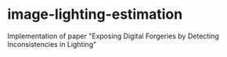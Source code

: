 # image-lighting-estimation
Implementation of paper "Exposing Digital Forgeries by Detecting Inconsistencies in Lighting"
